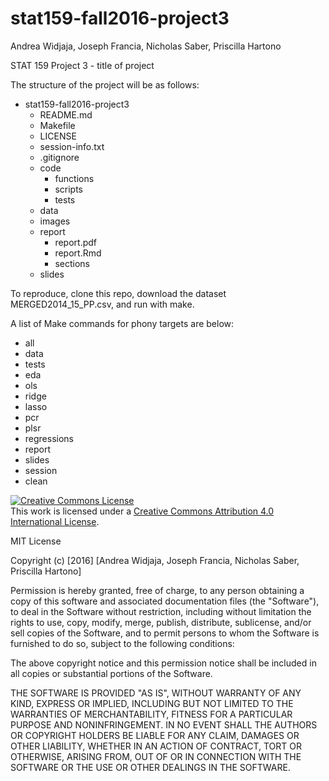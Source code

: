 # stat159-fall2016-project3

Andrea Widjaja, Joseph Francia, Nicholas Saber, Priscilla Hartono

STAT 159 Project 3 - title of project

The structure of the project will be as follows:  
* stat159-fall2016-project3
	* README.md
	* Makefile
	* LICENSE
	* session-info.txt
	* .gitignore
	* code
		* functions
		* scripts
		* tests
	* data
	* images
	* report
		* report.pdf
		* report.Rmd
		* sections
	* slides

To reproduce, clone this repo, download the dataset MERGED2014_15_PP.csv, and run with make.

A list of Make commands for phony targets are below:
* all
* data
* tests
* eda
* ols
* ridge
* lasso
* pcr
* plsr
* regressions
* report
* slides
* session
* clean

<a rel="license" href="http://creativecommons.org/licenses/by/4.0/"><img alt="Creative Commons License" style="border-width:0" src="https://i.creativecommons.org/l/by/4.0/88x31.png" /></a><br />This work is licensed under a <a rel="license" href="http://creativecommons.org/licenses/by/4.0/">Creative Commons Attribution 4.0 International License</a>.

MIT License

Copyright (c) [2016] [Andrea Widjaja, Joseph Francia, Nicholas Saber, Priscilla Hartono]

Permission is hereby granted, free of charge, to any person obtaining a copy
of this software and associated documentation files (the "Software"), to deal
in the Software without restriction, including without limitation the rights
to use, copy, modify, merge, publish, distribute, sublicense, and/or sell
copies of the Software, and to permit persons to whom the Software is
furnished to do so, subject to the following conditions:

The above copyright notice and this permission notice shall be included in all
copies or substantial portions of the Software.

THE SOFTWARE IS PROVIDED "AS IS", WITHOUT WARRANTY OF ANY KIND, EXPRESS OR
IMPLIED, INCLUDING BUT NOT LIMITED TO THE WARRANTIES OF MERCHANTABILITY,
FITNESS FOR A PARTICULAR PURPOSE AND NONINFRINGEMENT. IN NO EVENT SHALL THE
AUTHORS OR COPYRIGHT HOLDERS BE LIABLE FOR ANY CLAIM, DAMAGES OR OTHER
LIABILITY, WHETHER IN AN ACTION OF CONTRACT, TORT OR OTHERWISE, ARISING FROM,
OUT OF OR IN CONNECTION WITH THE SOFTWARE OR THE USE OR OTHER DEALINGS IN THE
SOFTWARE.
